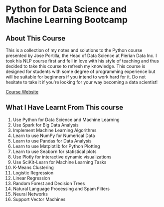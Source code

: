 # Python for Data Science and Machine Learning Bootcamp
## About This Course
  This is a collection of my notes and solutions to the Python course presented by Jose Portilla, the Head of Data Science at Pierian Data Inc. I took his NLP course first and fell in love with his style of teaching and thus decided to take this course to refresh my knowledge. This course is designed for students with some degree of programming experience but will be suitable for beginners if you intend to work hard for it. Do not hesitate to take it if you're looking for your way becoming a data scientist!
  
  [Course Website](https://www.udemy.com/course/python-for-data-science-and-machine-learning-bootcamp/learn/lecture/5733190#overview)
## What I Have Learnt From This course

1. Use Python for Data Science and Machine Learning
2. Use Spark for Big Data Analysis
3. Implement Machine Learning Algorithms
4. Learn to use NumPy for Numerical Data
5. Learn to use Pandas for Data Analysis
6. Learn to use Matplotlib for Python Plotting
7. Learn to use Seaborn for statistical plots
8. Use Plotly for interactive dynamic visualizations
9. Use SciKit-Learn for Machine Learning Tasks
10. K-Means Clustering
11. Logistic Regression
12. Linear Regression
13. Random Forest and Decision Trees
14. Natural Language Processing and Spam Filters
15. Neural Networks
16. Support Vector Machines
